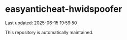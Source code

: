 # easyanticheat-hwidspoofer

Last updated: 2025-06-15 19:59:50

This repository is automatically maintained.
